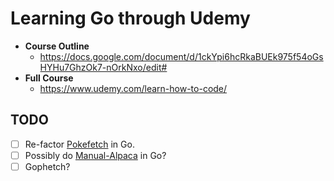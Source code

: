 # Learning Go through Udemy

* **Course Outline**
    * https://docs.google.com/document/d/1ckYpi6hcRkaBUEk975f54oGsHYHu7GhzOk7-nOrkNxo/edit#
* **Full Course**
    * https://www.udemy.com/learn-how-to-code/

## TODO
* [ ] Re-factor [Pokefetch](https://github.com/rmccorm4/Pokefetch) in Go.
* [ ] Possibly do [Manual-Alpaca](https://github.com/rmccorm4/manual-alpaca) in Go?
* [ ] Gophetch?
